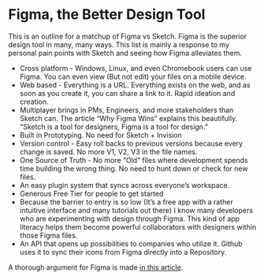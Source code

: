 # Figma, the Better Design Tool

This is an outline for a matchup of Figma vs Sketch. Figma is the superior design tool in many, many ways. This list is mainly a response to my personal pain points with Sketch and seeing how Figma alleviates them.

- Cross platform - Windows, Linux, and even Chromebook users can use Figma. You can even view (But not edit) your files on a mobile device.
- Web based - Everything is a URL. Everything exists on the web, and as soon as you create it, you can share a link to it. Rapid ideation and creation.
- Multiplayer brings in PMs, Engineers, and more stakeholders than Sketch can. The article “Why Figma Wins” explains this beautifully. “Sketch is a tool for designers, Figma is a tool for design.”
- Built in Prototyping. No need for Sketch + Invision
- Version control - Easy roll backs to previous versions because every change is saved. No more V1, V2, V3 in the file names.
- One Source of Truth - No more “Old” files where development spends time building the wrong thing. No need to hunt down or check for new files.
- An easy plugin system that syncs across everyone’s workspace.
- Generous Free Tier for people to get started
- Because the barrier to entry is so low (It’s a free app with a rather intuitive interface and many tutorials out there) I know many developers who are experimenting with design through Figma. This kind of app literacy helps them become powerful collaborators with designers within those Figma files.
- An API that opens up possibilities to companies who utilize it. Github uses it to sync their icons from Figma directly into a Repository.

A thorough argument for Figma is made [in this article](https://kwokchain.com/2020/06/19/why-figma-wins/).
